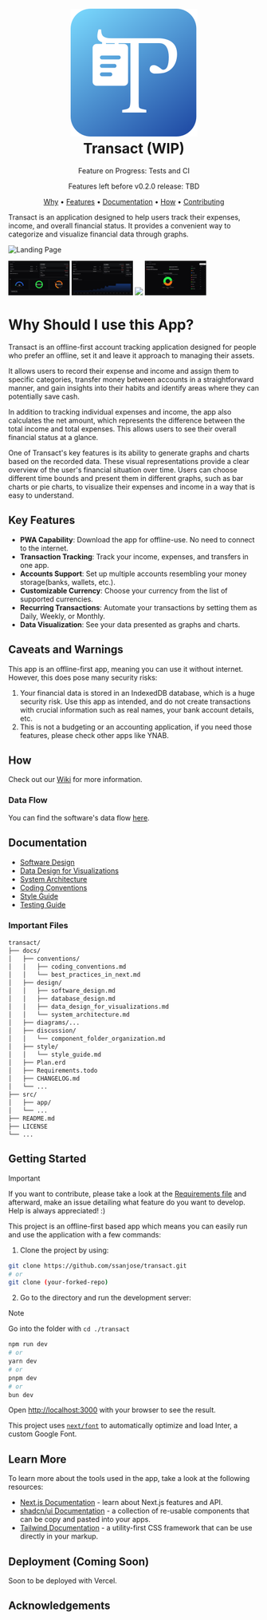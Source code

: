 <h1 align="center">
  <br />
  <img alt="Transact" title="Transact" src="./public/icon.svg" />
  <br />
  Transact (WIP)
  <br />
</h1>

<div>
  <p align="center">
    Feature on Progress: Tests and CI
  </p>
  <p align="center">Features left before v0.2.0 release: TBD</p>
</div>

<p align="center">
  <a href="#why-should-i-use-this-app">Why</a> •
  <a href="#key-features">Features</a> •
  <a href="#documentation">Documentation</a> •
  <a href="#how">How</a> •
  <a href="#getting-started">Contributing</a>
</p>

Transact is an application designed to help users track their expenses, income, and overall financial status. It provides a convenient way to categorize and visualize financial data through graphs.

![Landing Page](/public/transact_landing.jpg)

<img src="./public/transact_overview.jpg" width="24.4%" /> <img src="./public/transact_account_view.jpg" width="24.4%" /> <img src="./public/transact_transaction_form.jpg" width="24.4%" /> <img src="./public/transact_categories.jpg" width="24.4%" />

# Why Should I use this App?

Transact is an offline-first account tracking application designed for people who prefer an offline, set it and leave it approach to managing their assets. 

It allows users to record their expense and income and assign them to specific categories, transfer money between accounts in a straightforward manner, and gain insights into their habits and identify areas where they can potentially save cash.

In addition to tracking individual expenses and income, the app also calculates the net amount, which represents the difference between the total income and total expenses. This allows users to see their overall financial status at a glance.

One of Transact's key features is its ability to generate graphs and charts based on the recorded data. These visual representations provide a clear overview of the user's financial situation over time. Users can choose different time bounds and present them in different graphs, such as bar charts or pie charts, to visualize their expenses and income in a way that is easy to understand.

## Key Features
- **PWA Capability**: Download the app for offline-use. No need to connect to the internet.
- **Transaction Tracking**: Track your income, expenses, and transfers in one app.
- **Accounts Support**: Set up multiple accounts resembling your money storage(banks, wallets, etc.).
- **Customizable Currency**: Choose your currency from the list of supported currencies.
- **Recurring Transactions**: Automate your transactions by setting them as Daily, Weekly, or Monthly. 
- **Data Visualization**: See your data presented as graphs and charts.

## Caveats and Warnings
This app is an offline-first app, meaning you can use it without internet. However, this does pose many security risks:
1. Your financial data is stored in an IndexedDB database, which is a huge security risk. Use this app as intended, and do not create transactions with crucial information such as real names, your bank account details, etc.
2. This is not a budgeting or an accounting application, if you need those features, please check other apps like YNAB.

## How
Check out our [Wiki](https://github.com/ssanjose/transact/wiki) for more information.

### Data Flow
You can find the software's data flow [here](./docs/design/software_design.md).

## Documentation
- [Software Design](./docs/design/software_design.md)
- [Data Design for Visualizations](./docs/design/data_design_for_visualizations.md)
- [System Architecture](./docs/design/system_architecture.md)
- [Coding Conventions](./docs/conventions/coding_conventions.md)
- [Style Guide](./docs/style/style_guide.md)
- [Testing Guide](./docs/conventions/testing.md)

### Important Files
```
transact/
├── docs/
│   ├── conventions/
│   │   ├── coding_conventions.md
│   │   └── best_practices_in_next.md
│   ├── design/
│   │   ├── software_design.md
│   │   ├── database_design.md
│   │   ├── data_design_for_visualizations.md
│   │   └── system_architecture.md
│   ├── diagrams/...
│   ├── discussion/
│   │   └── component_folder_organization.md
│   ├── style/
│   │   └── style_guide.md
│   ├── Plan.erd
│   ├── Requirements.todo
│   ├── CHANGELOG.md
│   └── ...
├── src/
│   ├── app/
│   └── ...
├── README.md
├── LICENSE
└── ...
```

## Getting Started
> [!IMPORTANT]
> If you want to contribute, please take a look at the [Requirements file](./docs/Requirements.todo) and afterward, make an issue detailing what feature do you want to develop. Help is always appreciated! :)

This project is an offline-first based app which means you can easily run and use the application with a few commands:

1. Clone the project by using:
```bash
git clone https://github.com/ssanjose/transact.git
# or
git clone (your-forked-repo)
```

2. Go to the directory and run the development server:

> [!NOTE]
> Go into the folder with `cd ./transact`

```bash
npm run dev
# or
yarn dev
# or
pnpm dev
# or
bun dev
```

Open [http://localhost:3000](http://localhost:3000) with your browser to see the result.

This project uses [`next/font`](https://nextjs.org/docs/basic-features/font-optimization) to automatically optimize and load Inter, a custom Google Font.

## Learn More

To learn more about the tools used in the app, take a look at the following resources:
- [Next.js Documentation](https://nextjs.org/docs) - learn about Next.js features and API.
- [shadcn/ui Documentation](https://ui.shadcn.com/) - a collection of re-usable components that can be copy and pasted into your apps.
- [Tailwind Documentation](https://tailwindcss.com/) - a utility-first CSS framework that can be use directly in your markup.

## Deployment (Coming Soon)
Soon to be deployed with Vercel.

## Acknowledgements
